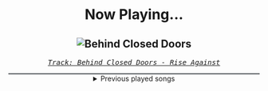 <div align="center"> 
<h1>Now Playing...</h1>

![Behind Closed Doors](https://i.scdn.co/image/ab67616d00001e023d49fa9efbba5f8ecc35b0df)
--
_<samp><a href="https://open.spotify.com/track/0DJlwA89Xc3Noc5PR9RJbe">Track: Behind Closed Doors - Rise Against</a></samp>_

<div style="border: 1px #4B5054 solid"></div>
<details>
  <summary>
    Previous played songs
  </summary>
  <table>
    <thead>
      <tr>
        <th>
          Artist
        </th>
        <th>
          Song
        </th>
        <th>
          Link
        </th>
      </tr>
    </thead>
    <tbody>
      <tr><td>Rise Against</td><td>Behind Closed Doors</td><td><a href="https://open.spotify.com/track/0DJlwA89Xc3Noc5PR9RJbe">https://open.spotify.com/track/0DJlwA89Xc3Noc5PR9RJbe</a></td></tr><tr><td>Imminence</td><td>Erase</td><td><a href="https://open.spotify.com/track/68OfR28SM9D06I3UfGC2p9">https://open.spotify.com/track/68OfR28SM9D06I3UfGC2p9</a></td></tr><tr><td>TRUSTcompany</td><td>Downfall</td><td><a href="https://open.spotify.com/track/76xddM2irVQCbuBoVbaElZ">https://open.spotify.com/track/76xddM2irVQCbuBoVbaElZ</a></td></tr><tr><td>Skillet</td><td>Circus for a Psycho</td><td><a href="https://open.spotify.com/track/3AhEF2J0fy33PdGYEkzqm2">https://open.spotify.com/track/3AhEF2J0fy33PdGYEkzqm2</a></td></tr><tr><td>We Came As Romans</td><td>Black Hole</td><td><a href="https://open.spotify.com/track/4Y7eqYTpV7fQxpYj1isN2F">https://open.spotify.com/track/4Y7eqYTpV7fQxpYj1isN2F</a></td></tr><tr><td>Blue Stahli</td><td>Corner</td><td><a href="https://open.spotify.com/track/2B4c2bhL75EvUHHSQfRpV8">https://open.spotify.com/track/2B4c2bhL75EvUHHSQfRpV8</a></td></tr><tr><td>coldrain</td><td>MAYDAY (feat. Ryo from Crystal Lake)</td><td><a href="https://open.spotify.com/track/2wJJNgD6GrKoQ435VxTRv6">https://open.spotify.com/track/2wJJNgD6GrKoQ435VxTRv6</a></td></tr><tr><td>TRUSTcompany</td><td>Falling Apart</td><td><a href="https://open.spotify.com/track/1oFe7QvpwY3xZVyABI2TXP">https://open.spotify.com/track/1oFe7QvpwY3xZVyABI2TXP</a></td></tr><tr><td>The Offspring</td><td>Self Esteem</td><td><a href="https://open.spotify.com/track/1FkoVC85Ds3mFoK0fVqEqP">https://open.spotify.com/track/1FkoVC85Ds3mFoK0fVqEqP</a></td></tr><tr><td>Soilwork</td><td>Stabbing the Drama</td><td><a href="https://open.spotify.com/track/4XFykLS5W3LCvEQ5QfU01P">https://open.spotify.com/track/4XFykLS5W3LCvEQ5QfU01P</a></td></tr><tr><td>Silverstein</td><td>Smashed into Pieces</td><td><a href="https://open.spotify.com/track/78koTLpNZKZjz5Nikq4oIq">https://open.spotify.com/track/78koTLpNZKZjz5Nikq4oIq</a></td></tr><tr><td>Dark new Day</td><td>Brother</td><td><a href="https://open.spotify.com/track/6xG98dEo5in1q1XzKItax4">https://open.spotify.com/track/6xG98dEo5in1q1XzKItax4</a></td></tr><tr><td>Mudvayne</td><td>Happy?</td><td><a href="https://open.spotify.com/track/0INUE1K7cEiE8VH63Rv5RJ">https://open.spotify.com/track/0INUE1K7cEiE8VH63Rv5RJ</a></td></tr><tr><td>Haste The Day</td><td>Long Way Down</td><td><a href="https://open.spotify.com/track/4PdVdHI9CYbTotC2TP7Hps">https://open.spotify.com/track/4PdVdHI9CYbTotC2TP7Hps</a></td></tr><tr><td>Yellowcard</td><td>Breathing</td><td><a href="https://open.spotify.com/track/0DxN6Ywom8nnndyQXdSBPy">https://open.spotify.com/track/0DxN6Ywom8nnndyQXdSBPy</a></td></tr><tr><td>Mark Morton</td><td>Cross Off</td><td><a href="https://open.spotify.com/track/3EAeH1G0BoxQIX8SmgjqAy">https://open.spotify.com/track/3EAeH1G0BoxQIX8SmgjqAy</a></td></tr><tr><td>Guano Apes</td><td>Open Your Eyes</td><td><a href="https://open.spotify.com/track/5oxpT46KeiEuckYnChgFFT">https://open.spotify.com/track/5oxpT46KeiEuckYnChgFFT</a></td></tr><tr><td>Saliva</td><td>Click Click Boom</td><td><a href="https://open.spotify.com/track/2CGDxXXYbkPOyRXHzQbqkT">https://open.spotify.com/track/2CGDxXXYbkPOyRXHzQbqkT</a></td></tr><tr><td>Linkin Park</td><td>Points of Authority</td><td><a href="https://open.spotify.com/track/5egqKwgK5r5rvGD1LrtR7J">https://open.spotify.com/track/5egqKwgK5r5rvGD1LrtR7J</a></td></tr><tr><td>Puddle Of Mudd</td><td>Blurry</td><td><a href="https://open.spotify.com/track/0FLBNqc5oAiTt4J2e3fe3y">https://open.spotify.com/track/0FLBNqc5oAiTt4J2e3fe3y</a></td></tr>
    </tbody>
  </table>
</details>

</div>
